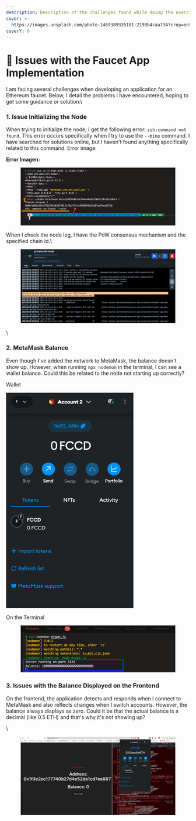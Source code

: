 ```yaml
---
description: Description of the challenges found while doing the exercise
cover: >-
  https://images.unsplash.com/photo-1469389335181-2198b4caa734?crop=entropy&cs=srgb&fm=jpg&ixid=M3wxOTcwMjR8MHwxfHNlYXJjaHw5fHxjb25zdHJ1Y3Rpb25zfGVufDB8fHx8MTY5MjY0MjMyOHww&ixlib=rb-4.0.3&q=85
coverY: 0
---
```


# 🧱 Issues with the Faucet App Implementation

I am facing several challenges when developing an application for an Ethereum faucet. Below, I detail the problems I have encountered, hoping to get some guidance or solution:\


&#x20;

### 1. Issue Initializing the Node 

When trying to initialize the node, I get the following error: `zsh:command not found`. This error occurs specifically when I try to use the `--mine` command. I have searched for solutions online, but I haven't found anything specifically related to this command. Error image:

**Error Imagen:**

<figure><img src="../.gitbook/assets/Screenshot 2023-08-20 at 12.36.55 AM.png" alt=""><figcaption></figcaption></figure>

When I check the node log, I have the PoW consensus mechanism and the specified chain id.\


<figure><img src="../.gitbook/assets/Screenshot 2023-08-20 at 12.34.04 AM.png" alt=""><figcaption></figcaption></figure>

\


### 2. MetaMask Balance  

Even though I've added the network to MetaMask, the balance doesn't show up. However, when running `npx nodemon` in the terminal, I can see a wallet balance. Could this be related to the node not starting up correctly?

Wallet

![](<../.gitbook/assets/Screenshot 2023-08-20 at 12.32.55 AM.png>)

On the Terminal

<figure><img src="../.gitbook/assets/Screenshot 2023-08-21 at 8.37.38 PM.png" alt=""><figcaption></figcaption></figure>

### 3. Issues with the Balance Displayed on the Frontend&#x20;

On the frontend, the application detects and responds when I connect to MetaMask and also reflects changes when I switch accounts. However, the balance always displays as zero. Could it be that the actual balance is a decimal (like 0.5 ETH) and that's why it's not showing up?

\


<figure><img src="../.gitbook/assets/Screenshot 2023-08-20 at 12.33.49 AM.png" alt=""><figcaption></figcaption></figure>
